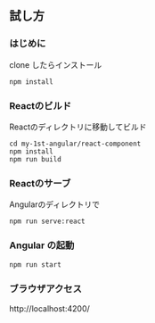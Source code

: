 ## 試し方

### はじめに

clone したらインストール

```
npm install
```


### Reactのビルド

Reactのディレクトリに移動してビルド

```
cd my-1st-angular/react-component
npm install
npm run build
```

### Reactのサーブ

Angularのディレクトリで

```
npm run serve:react
```

### Angular の起動

```
npm run start
```

### ブラウザアクセス


http://localhost:4200/